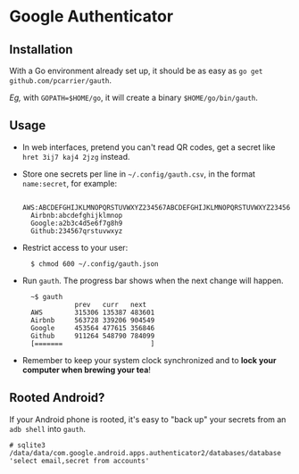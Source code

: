 Google Authenticator
====================

Installation
------------

With a Go environment already set up, it should be as easy as `go get github.com/pcarrier/gauth`.

*Eg,* with `GOPATH=$HOME/go`, it will create a binary `$HOME/go/bin/gauth`.

Usage
-----

- In web interfaces, pretend you can't read QR codes, get a secret like `hret 3ij7 kaj4 2jzg` instead.
- Store one secrets per line in `~/.config/gauth.csv`, in the format `name:secret`, for example:

        AWS:ABCDEFGHIJKLMNOPQRSTUVWXYZ234567ABCDEFGHIJKLMNOPQRSTUVWXYZ234567
        Airbnb:abcdefghijklmnop
        Google:a2b3c4d5e6f7g8h9
        Github:234567qrstuvwxyz

- Restrict access to your user:

        $ chmod 600 ~/.config/gauth.json

- Run `gauth`. The progress bar shows when the next change will happen.

        ~$ gauth
                   prev   curr   next
        AWS        315306 135387 483601
        Airbnb     563728 339206 904549
        Google     453564 477615 356846
        Github     911264 548790 784099
        [=======                      ]

- Remember to keep your system clock synchronized and to **lock your computer when brewing your tea**!

Rooted Android?
---------------

If your Android phone is rooted, it's easy to "back up" your secrets from an `adb shell` into `gauth`.

    # sqlite3 /data/data/com.google.android.apps.authenticator2/databases/database 'select email,secret from accounts'
